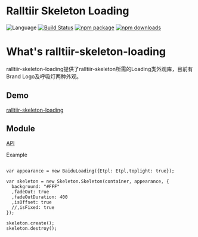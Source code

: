 # Ralltiir Skeleton Loading
![Language](https://img.shields.io/badge/-TypeScript-blue.svg)
[![Build Status](https://travis-ci.org/Ralltiir/ralltiir-skeleton-loading.svg?branch=master)](https://travis-ci.org/Ralltiir/ralltiir-skeleton-loading)
[![npm package](https://img.shields.io/npm/v/ralltiir-skeleton-loading.svg)](https://www.npmjs.org/package/ralltiir-skeleton-loading)
[![npm downloads](http://img.shields.io/npm/dm/ralltiir-skeleton-loading.svg)](https://www.npmjs.org/package/ralltiir-skeleton-loading)

# What's ralltiir-skeleton-loading
ralltiir-skeleton-loading提供了ralltiir-skeleton所需的Loading类外观库，目前有Brand Logo及呼吸灯两种外观。

## Demo
[ralltiir-skeleton-loading](https://ralltiir.github.io/ralltiir-skeleton-loading/demo/)

## Module

[API](https://ralltiir.github.io/ralltiir-skeleton-loading/)

Example

```

var appearance = new BaiduLoading({Etpl: Etpl,toplight: true});

var skeleton = new Skeleton.Skeleton(container, appearance, {
  background: "#FFF"
  ,fadeOut: true
  ,fadeOutDuration: 400
  ,isOffset: true
  //,isFixed: true
});

skeleton.create();
skeleton.destroy();

```
